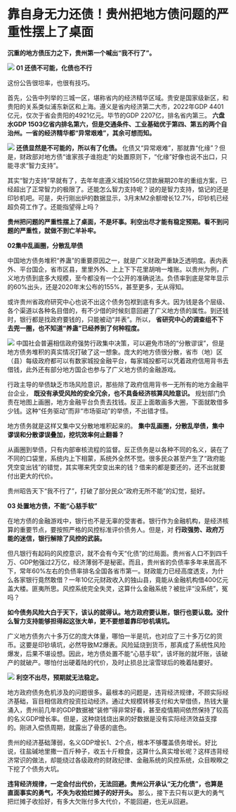 # 靠自身无力还债！贵州把地方债问题的严重性摆上了桌面

**沉重的地方债压力之下，贵州第一个喊出“我不行了”。**

![](https://inews.gtimg.com/om_bt/OS9Pb3oLBNnPcW5Ieu23_AOblyKvyJnEUgRQvO0BXpiesAA/1000)
**01 还债不可能，化债也不行**

这份公告很坦率，也很有技巧。

首先，公告中列举的三城一区，堪称省内的经济精华区域。贵安是国家级新区，和贵阳的关系类似浦东新区和上海。遵义是省内经济第二大市，2022年GDP
4401亿元，仅次于省会贵阳的4921亿元。毕节的GDP 2207亿，排名省内第三。 **六盘水GDP
1503亿省内排名第六，但是交通条件、工业基础优于第四、第五的两个自治州。一省的经济精华都“异常艰难”，其余可想而知。**

![](https://inews.gtimg.com/om_bt/OrAB_Zl0rS5R29CotqArrwQDYrzm4cJkhllzdzhTajQhUAA/1000)
**还债显然是不可能的，所以有了化债。**
化债又“异常艰难”，那就靠“化缘”？但是，财政部对地方债“谁家孩子谁抱走”的处置原则下，“化缘”好像也说不出口，只能寻求“智力支持”。

其实“智力支持”早就有了，去年年底遵义城投156亿贷款展期20年的重组方案，已经超出了正常智力的极限了。还能怎么智力支持呢？说的是智力支持，惦记的还是印钞机吧。可是，央行刚出炉的数据显示，3月末M2余额增长12.7%，印钞机已经超负荷工作了。还能指望得上吗？

**贵州把问题的严重性摆上了桌面，不是坏事。利空出尽才能有稳定预期。看不到问题的严重性，就做不到亡羊补牢。**

**02集中乱画圈，分散乱举债**

中国地方债务堆积“养蛊”的重要原因之一，就是广义财政严重缺乏透明度。表内表外、平台国企，省市区县，里里外外、上上下下花里胡哨一堆账。以贵州为例，广义地方债到底多大规模，至今都没有一个公开的准确说法。负债率到底是常年显示的60%出头，还是2020年末公布的155%，甚至更多，无从得知。

或许贵州省政府研究中心也说不出这个债务包袱到底有多大。因为钱是各个层级、各个渠道以各种名目借的，有不少借的时候刻意回避了广义地方债的属性。到还钱时，银行都是找政府要钱的，只能被动“并表”。所以，
**省研究中心的调查组不下去兜一圈，也不知道“养蛊”已经养到了何种程度。**

![](https://inews.gtimg.com/om_bt/O_udcLZveXx_S6jWkj8NNJK9t7VLdt2-W70II7iYVF-kAAA/1000)
中国社会普遍相信政府强势行政集中决策，可以避免市场的“分散谬误”，但是地方债务堆积的真实情况打破了这一想象。庞大的地方债很分散，省市（地）区（县）每级政府都可以有数家城投金融平台，每家城投都可以凭着政府信用背书去借钱，此外还有部分地方国企也参与了广义地方债的金融游戏。

行政主导的举债缺乏市场风险意识，那些除了政府信用背书一无所有的地方金融平台企业， **既没有承受风险的安全冗余，也不具备经济核算风险意识。**
规划部门负责在地图上画圈，地方金融平台负责去找钱。反正上面敢画多大圈，下面就敢借多少钱。这种“任务驱动”而非“市场驱动”的举债，不出错才怪。

地方债务就是这样又集中又分散地堆积起来的。 **集中乱画圈，分散乱举债，集中谬误和分散谬误叠加，挖坑效率何止翻番？**

从画圈到举债，只有内部审核流程的监督。反正债务是以各种不同的名义，装在了不同的口袋里，系统内上下相蒙，系统外全然不觉。很多民众甚至产生了“政府能凭空变出钱”的错觉，其实哪来凭空变出来的钱？借来的都是要还的，还不出就要付出更大的代价。

贵州昭告天下“我不行了”，打破了部分民众“政府无所不能”的幻觉，挺好。

**03 处置地方债，不能“心慈手软”**

在地方债的金融游戏中，银行也不是无辜的受害者。银行作为金融机构，是经济核算的重要节点，要按照严格的风控标准评价债务人。但是，对
**行政强势、政府万能的迷信，银行解除了风控的武装。**

但凡银行有起码的风控意识，就不会有今天“化债”的烂局面。贵州省人口不到四千万、GDP勉强过2万亿，经济薄弱不是秘密。而且，贵州省的负债率多年来居高不下，常年60%左右的负债率排名全国各省市第一。财政能力已经高度透支，为什么各家银行竟然敢借？一年10亿元财政收入的独山县，竟能从金融机构借400亿元盖大楼。匪夷所思。风控系统完全失灵，这算什么金融系统？被批评“没系统”，冤吗？

**如今债务风险大白于天下，该认的就得认。地方政府要认账，银行也要认栽。没什么智力支持能够担得起这张大单，更不要想着靠印钞机填坑。**

广义地方债务六十多万亿的庞大体量，哪怕一半是坑，也对应了三十多万亿的货币。这要是印钞填坑，必然导致M2爆表。风险延烧到货币，那真成了系统性风险爆发，后果不堪设想。因此，地方债处置不能“心慈手软”，该坏账的就坏账，该破产的就破产。哪怕付出硬着陆的代价，及时止损总比滚雪球后的晚着陆要好。

![](https://inews.gtimg.com/om_bt/Od2-QaGjbjG3AEm-gu3TQhf_OC_rJV4Yt4vUmoqJRq1ZIAA/1000)
**利空不出尽，预期就无法稳定。**

地方政府债务危机涉及的问题很多。最根本的问题是，违背经济规律，不顾实际经济基础，盲目相信政府投资拉动经济。通过大规模转移支付和大举借债，热钱大量涌入，贵州前几年的GDP数据被“装修”得非常好看，甚至疫情期间依然保持了较高的名义GDP增长率。但是，这种烧钱烧出来的好数据是没有实际经济效益支撑的。刚进入偿债周期，就露出了骨感的底色。

贵州的经济基础薄弱，名义GDP增长1、2个点，根本不够覆盖债务增长。好比说，往盐碱地里撒一百斤种子，收五十斤粮食，这算什么真实增长呢？这样违背经济常识的做法，却能绕过各级政府的财政纪律、金融系统的风控系统，众目睽睽之下挖了个债务大坑。

**违背经济规律，一定会付出代价，无法回避。贵州公开承认“无力化债”，也算是直面事实的勇气，不失为收拾烂摊子的好开头。**
那么，接下去只有以更大的勇气把烂摊子收拾好，有多大欠账付多大代价，不能回避，也无从回避。

